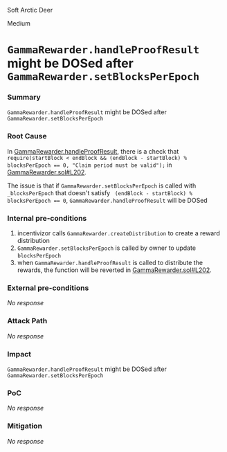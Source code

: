 Soft Arctic Deer

Medium

# `GammaRewarder.handleProofResult` might be DOSed after `GammaRewarder.setBlocksPerEpoch`

### Summary

`GammaRewarder.handleProofResult` might be DOSed after `GammaRewarder.setBlocksPerEpoch`

### Root Cause

In [GammaRewarder.handleProofResult](https://github.com/sherlock-audit/2024-10-gamma-rewarder/blob/main/GammaRewarder/contracts/GammaRewarder.sol#L187-L218), there is a check that `require(startBlock < endBlock && (endBlock - startBlock) % blocksPerEpoch == 0, "Claim period must be valid");` in [GammaRewarder.sol#L202](https://github.com/sherlock-audit/2024-10-gamma-rewarder/blob/main/GammaRewarder/contracts/GammaRewarder.sol#L202).

The issue is that if `GammaRewarder.setBlocksPerEpoch`  is called with `_blocksPerEpoch` that doesn't satisfy ` (endBlock - startBlock) % blocksPerEpoch == 0`, `GammaRewarder.handleProofResult` will be DOSed

### Internal pre-conditions

1. incentivizor calls `GammaRewarder.createDistribution` to create a reward distribution
2. `GammaRewarder.setBlocksPerEpoch` is called by owner to update `blocksPerEpoch`
3. when `GammaRewarder.handleProofResult` is called to distribute the rewards, the function will be  reverted in [GammaRewarder.sol#L202](https://github.com/sherlock-audit/2024-10-gamma-rewarder/blob/main/GammaRewarder/contracts/GammaRewarder.sol#L202).

### External pre-conditions

_No response_

### Attack Path

_No response_

### Impact

`GammaRewarder.handleProofResult` might be DOSed after `GammaRewarder.setBlocksPerEpoch`

### PoC

_No response_

### Mitigation

_No response_
